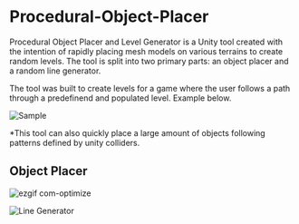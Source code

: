 # Procedural-Object-Placer
Procedural Object Placer and Level Generator is a Unity tool created with the intention of rapidly placing mesh models on various terrains to create random levels. The tool is split into two primary parts: an object placer and a random line generator.

The tool was built to create levels for a game where the user follows a path through a predefinend and populated level. Example below.

![Sample](https://user-images.githubusercontent.com/43308388/62971441-e347c900-bddf-11e9-8ca0-e338bde87371.png) 

*This tool can also quickly place a large amount of objects following patterns defined by unity colliders.







## Object Placer
![ezgif com-optimize](https://user-images.githubusercontent.com/43308388/62971601-3caff800-bde0-11e9-8339-fccfa6cabf9b.gif)












![Line Generator](https://user-images.githubusercontent.com/43308388/62970058-99111880-bddc-11e9-97b6-15635b77ec4f.gif)









